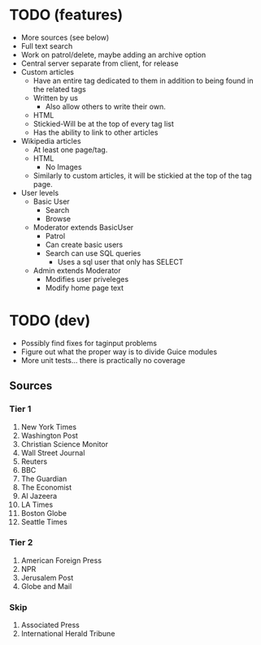 TODO (features)
===============
* More sources (see below)
* Full text search
* Work on patrol/delete, maybe adding an archive option
* Central server separate from client, for release
* Custom articles
    * Have an entire tag dedicated to them in addition to being found in the related tags
    * Written by us
        * Also allow others to write their own.
    * HTML
    * Stickied-Will be at the top of every tag list
    * Has the ability to link to other articles
* Wikipedia articles
    * At least one page/tag.
    * HTML
        * No Images
    * Similarly to custom articles, it will be stickied at the top of the tag page.
* User levels
    * Basic User
        * Search
        * Browse
    * Moderator extends BasicUser
        * Patrol
        * Can create basic users
        * Search can use SQL queries
            * Uses a sql user that only has SELECT
    * Admin extends Moderator
        * Modifies user priveleges
        * Modify home page text

TODO (dev)
==========
* Possibly find fixes for taginput problems
* Figure out what the proper way is to divide Guice modules
* More unit tests... there is practically no coverage

Sources
-------

### Tier 1
1. New York Times
2. Washington Post
3. Christian Science Monitor
4. Wall Street Journal
5. Reuters
6. BBC 
7. The Guardian
8. The Economist
9. Al Jazeera
10. LA Times
11. Boston Globe
12. Seattle Times

### Tier 2
1. American Foreign Press
2. NPR
3. Jerusalem Post
4. Globe and Mail

### Skip
1. Associated Press
2. International Herald Tribune

